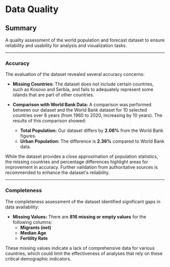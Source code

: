 # Data Quality

## Summary
A quality assessment of the world population and forecast dataset to ensure reliability and usability for analysis and visualization tasks.

---

### Accuracy

The evaluation of the dataset revealed several accuracy concerns:

- **Missing Countries:** The dataset does not include certain countries, such as Kosovo and Serbia, and fails to adequately represent some islands that are part of other countries.
  
- **Comparison with World Bank Data:** A comparison was performed between our dataset and the World Bank dataset for 10 selected countries over 8 years (from 1960 to 2020, increasing by 10 years). The results of this comparison showed:
  - **Total Population:** Our dataset differs by **2.08%** from the World Bank figures.
  - **Urban Population:** The difference is **2.36%** compared to World Bank data.

While the dataset provides a close approximation of population statistics, the missing countries and percentage differences highlight areas for improvement in accuracy. Further validation from authoritative sources is recommended to enhance the dataset's reliability.


---


### Completeness

The completeness assessment of the dataset identified significant gaps in data availability:

- **Missing Values:** There are **816 missing or empty values** for the following columns:
  - **Migrants (net)**
  - **Median Age**
  - **Fertility Rate**

These missing values indicate a lack of comprehensive data for various countries, which could limit the effectiveness of analyses that rely on these critical demographic indicators.
